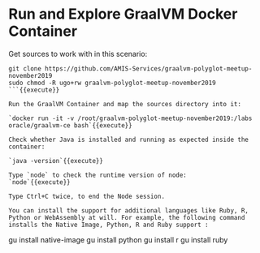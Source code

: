 # Run and Explore GraalVM Docker Container

Get sources to work with in this scenario:
```
git clone https://github.com/AMIS-Services/graalvm-polyglot-meetup-november2019 
sudo chmod -R ugo+rw graalvm-polyglot-meetup-november2019
```{{execute}}

Run the GraalVM Container and map the sources directory into it:

`docker run -it -v /root/graalvm-polyglot-meetup-november2019:/labs oracle/graalvm-ce bash`{{execute}}

Check whether Java is installed and running as expected inside the container:

`java -version`{{execute}}

Type `node` to check the runtime version of node:
`node`{{execute}}

Type Ctrl+C twice, to end the Node session.

You can install the support for additional languages like Ruby, R, Python or WebAssembly at will. For example, the following command installs the Native Image, Python, R and Ruby support :

```
gu install native-image
gu install python
gu install r
gu install ruby
```{{execute}}



